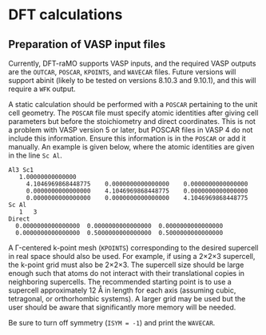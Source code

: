# DFT calculations

## Preparation of VASP input files
Currently, DFT-raMO supports VASP inputs, and the required VASP outputs are the `OUTCAR`, `POSCAR`,
`KPOINTS`, and `WAVECAR` files. Future versions will support abinit (likely to be tested on versions
8.10.3 and 9.10.1), and this will require a `WFK` output.

A static calculation should be performed with a `POSCAR` pertaining to the unit cell geometry. The `POSCAR` file must specify atomic identities after giving cell parameters but before the stoichiometry and direct coordinates. This is not a problem with VASP version 5 or later, but POSCAR files in VASP 4 do not include this information. Ensure this information is in the `POSCAR` or add it manually. An example is given below, where the atomic identities are given in the line `Sc Al`.
```
Al3 Sc1                                 
   1.00000000000000     
     4.1046969868448775    0.0000000000000000    0.0000000000000000
     0.0000000000000000    4.1046969868448775    0.0000000000000000
     0.0000000000000000    0.0000000000000000    4.1046969868448775
Sc Al
   1   3
Direct
  0.0000000000000000  0.0000000000000000  0.0000000000000000
  0.0000000000000000  0.5000000000000000  0.5000000000000000
```

A Γ-centered k-point mesh (`KPOINTS`) corresponding to the desired supercell in real space should also be used. For example, if using a 2×2×3 supercell, the k-point grid must also be 2×2×3. The supercell size should be large enough such that atoms do not interact with their translational copies in neighboring supercells. The recommended starting point is to use a supercell approximately 12 Å in length for each axis (assuming cubic, tetragonal, or orthorhombic systems). A larger grid may be used but the user should be aware that significantly more memory will be needed.

Be sure to turn off symmetry (`ISYM = -1`) and print the `WAVECAR`.
